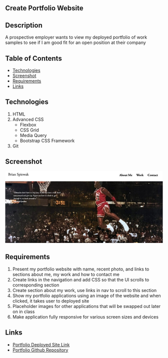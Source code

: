 ## Create Portfolio Website 
## Description
A prospective employer wants to view my deployed portfolio of work samples to see if I am good fit for an open position at their company

## Table of Contents
* [Technologies](#technologies)
* [Screenshot](#screenshot)
* [Requirements](#requirements)
* [Links](#links)


## Technologies
1. HTML
2. Advanced CSS
    * Flexbox
    * CSS Grid
    * Media Query
    * Bootstrap CSS Framework
3. Git


## Screenshot
![Screenshot](./assets/images/screenshot.png)


## Requirements
1. Present my portfolio website with name, recent photo, and links to sections about me, my work and how to contact me
2. Create links in the navigation and add CSS so that the UI scrolls to corresponding section
3. Create section about my work, use links in nav to scroll to this section 
4. Show my portfolio applications using an image of the website and when clicked, it takes user to deployed site
5. Placeholder images for other applications that will be swapped out later on in class
6. Make application fully responsive for various screen sizes and devices

## Links
* [Portfolio Deployed Site Link](https://bspiewak6.github.io/portfolio/) 
* [Portfolio Github Repository](https://github.com/bspiewak6/portfolio)

